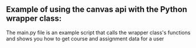 ## Example of using the canvas api with the Python wrapper class:

The main.py file is an example script that calls the wrapper class's functions and shows you how to get course and assignment data for a user
